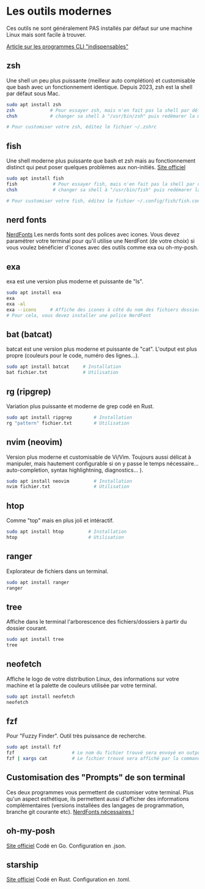 # Les outils modernes
Ces outils ne sont généralement PAS installés par défaut sur une machine Linux 
mais sont facile à trouver.

[Article sur les programmes CLI "indispensables"](https://dev.to/lissy93/cli-tools-you-cant-live-without-57f6)

## zsh
Une shell un peu plus puissante (meilleur auto complétion) et customisable que bash avec un fonctionnement identique.
Depuis 2023, zsh est la shell par défaut sous Mac.

```sh
sudo apt install zsh
zsh             # Pour essayer zsh, mais n'en fait pas la shell par défaut
chsh            # changer sa shell à "/usr/bin/zsh" puis redémarer la machine

# Pour customiser votre zsh, éditez le fichier ~/.zshrc
```

## fish
Une shell moderne plus puissante que bash et zsh mais au fonctionnement distinct qui
peut poser quelques problèmes aux non-initiés.
[Site officiel](https://fishshell.com/)

```sh
sudo apt install fish
fish             # Pour essayer fish, mais n'en fait pas la shell par défaut
chsh             # changer sa shell à "/usr/bin/fish" puis redémarer la machine

# Pour customiser votre fish, éditez le fichier ~/.config/fish/fish.config
```

## nerd fonts
[NerdFonts](https://www.nerdfonts.com/)
Les nerds fonts sont des polices avec icones. Vous devez paramétrer votre terminal pour qu'il utilise une NerdFont (de votre choix) si vous voulez bénéficier d'icones avec des outils comme exa ou oh-my-posh.

## exa
exa est une version plus moderne et puissante de "ls".

```sh
sudo apt install exa
exa
exa -al
exa --icons     # Affiche des icones à côté du nom des fichiers dossiers
# Pour cela, vous devez installer une police NerdFont
```

## bat (batcat)
batcat est une version plus moderne et puissante de "cat".
L'output est plus propre (couleurs pour le code, numéro des lignes...).

```sh
sudo apt install batcat     # Installation
bat fichier.txt             # Utilisation
```

## rg (ripgrep)
Variation plus puissante et moderne de grep codé en Rust.

```sh
sudo apt install ripgrep        # Installation
rg "pattern" fichier.txt        # Utilisation
```

## nvim (neovim)
Version plus moderne et customisable de Vi/Vim.
Toujours aussi délicat à manipuler, mais hautement configurable si on y passe le temps nécessaire... 
auto-completion, syntax highlightning, diagnostics... ).

```sh
sudo apt install neovim         # Installation
nvim fichier.txt                # Utilisation
```


## htop
Comme "top" mais en plus joli et intéractif.

```sh
sudo apt install htop         # Installation
htop                          # Utilisation
```

## ranger
Explorateur de fichiers dans un terminal.

```sh
sudo apt install ranger
ranger
```

## tree
Affiche dans le terminal l'arborescence des fichiers/dossiers à partir du dossier courant.

```sh
sudo apt install tree
tree
```

## neofetch
Affiche le logo de votre distribution Linux, des informations sur votre machine et la palette de couleurs utilisée par votre terminal.

```sh
sudo apt install neofetch
neofetch
```

## fzf
Pour "Fuzzy Finder".
Outil très puissance de recherche.
```sh
sudo apt install fzf
fzf                     # Le nom du fichier trouvé sera envoyé en output
fzf | xargs cat         # Le fichier trouvé sera affiché par la commande "cat"
```

## Customisation des "Prompts" de son terminal
Ces deux programmes vous permettent de customiser votre terminal.
Plus qu'un aspect esthétique, ils permettent aussi d'afficher des informations complémentaires (versions installées des langages de programmation, branche git courante etc).
[NerdFonts nécessaires !](https://www.nerdfonts.com/)

## oh-my-posh
[Site officiel](https://ohmyposh.dev/)
Codé en Go. Configuration en .json.

## starship
[Site officiel](https://starship.rs/)
Codé en Rust. Configuration en .toml.

